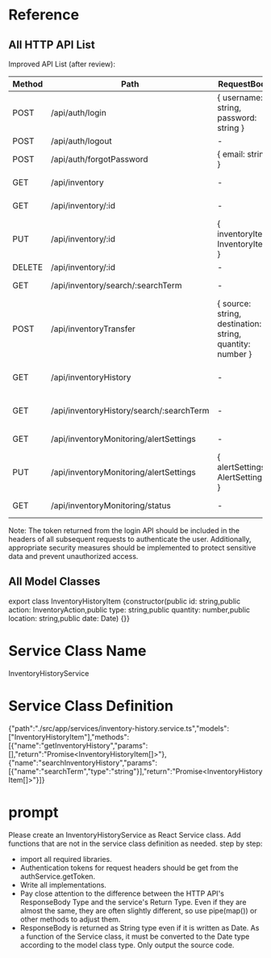 # Reference
## All HTTP API List
Improved API List (after review):

| Method | Path | RequestBody | ResponseBody |
|--------|------|-------------|--------------|
| POST | /api/auth/login | { username: string, password: string } | { token: string } |
| POST | /api/auth/logout | - | - |
| POST | /api/auth/forgotPassword | { email: string } | - |
| GET | /api/inventory | - | { inventoryList: InventoryItem[] } |
| GET | /api/inventory/:id | - | { inventoryItem: InventoryItem } |
| PUT | /api/inventory/:id | { inventoryItem: InventoryItem } | - |
| DELETE | /api/inventory/:id | - | - |
| GET | /api/inventory/search/:searchTerm | - | { inventoryList: InventoryItem[] } |
| POST | /api/inventoryTransfer | { source: string, destination: string, quantity: number } | - |
| GET | /api/inventoryHistory | - | { inventoryHistory: InventoryHistoryItem[] } |
| GET | /api/inventoryHistory/search/:searchTerm | - | { inventoryHistory: InventoryHistoryItem[] } |
| GET | /api/inventoryMonitoring/alertSettings | - | { alertSettings: AlertSettings } |
| PUT | /api/inventoryMonitoring/alertSettings | { alertSettings: AlertSettings } | - |
| GET | /api/inventoryMonitoring/status | - | { inventoryStatus: InventoryItem[] } |

Note: The token returned from the login API should be included in the headers of all subsequent requests to authenticate the user. Additionally, appropriate security measures should be implemented to protect sensitive data and prevent unauthorized access.
## All Model Classes
export class InventoryHistoryItem {constructor(public id: string,public action: InventoryAction,public type: string,public quantity: number,public location: string,public date: Date) {}}

# Service Class Name
InventoryHistoryService

# Service Class Definition
{"path":"./src/app/services/inventory-history.service.ts","models":["InventoryHistoryItem"],"methods":[{"name":"getInventoryHistory","params":[],"return":"Promise<InventoryHistoryItem[]>"},{"name":"searchInventoryHistory","params":[{"name":"searchTerm","type":"string"}],"return":"Promise<InventoryHistoryItem[]>"}]}

# prompt
Please create an InventoryHistoryService as React Service class.
Add functions that are not in the service class definition as needed.
step by step:
- import all required libraries.
- Authentication tokens for request headers should be get from the authService.getToken.
- Write all implementations.
- Pay close attention to the difference between the HTTP API's ResponseBody Type and the service's Return Type. Even if they are almost the same, they are often slightly different, so use pipe(map()) or other methods to adjust them.
- ResponseBody is returned as String type even if it is written as Date. As a function of the Service class, it must be converted to the Date type according to the model class type.
Only output the source code.
